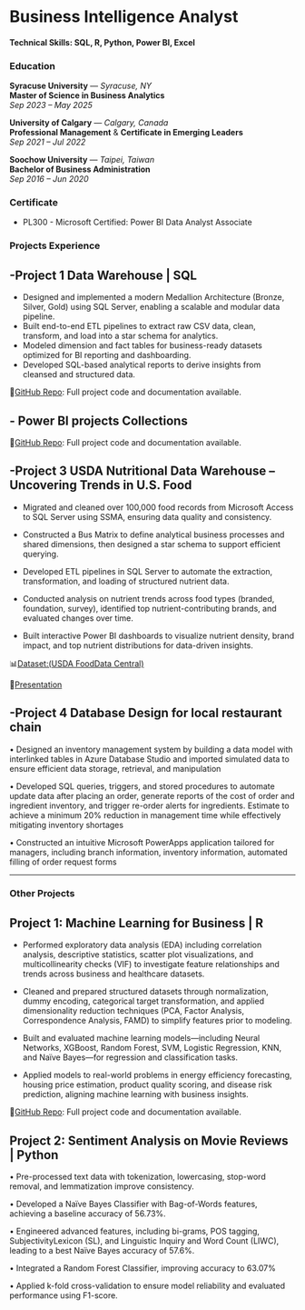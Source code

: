 # Business Intelligence Analyst

#### Technical Skills: SQL, R, Python, Power BI, Excel

###  Education

**Syracuse University** — *Syracuse, NY*  
**Master of Science in Business Analytics**  
*Sep 2023 – May 2025*

**University of Calgary** — *Calgary, Canada*  
**Professional Management** & **Certificate in Emerging Leaders**  
*Sep 2021 – Jul 2022*

**Soochow University** — *Taipei, Taiwan*  
**Bachelor of Business Administration**  
*Sep 2016 – Jun 2020*





### Certificate

- PL300 - Microsoft Certified: Power BI Data Analyst Associate

### Projects Experience
## -Project 1 Data Warehouse | SQL 
- Designed and implemented a modern Medallion Architecture (Bronze, Silver, Gold) using SQL Server, enabling a scalable and modular data pipeline.
- Built end-to-end ETL pipelines to extract raw CSV data, clean, transform, and load into a star schema for analytics.
- Modeled dimension and fact tables for business-ready datasets optimized for BI reporting and dashboarding.
- Developed SQL-based analytical reports to derive insights from cleansed and structured data.

📂[GitHub Repo]( https://github.com/yuan-116/sql-data-warehouse-project/tree/main): Full project code and documentation available.


## - Power BI projects Collections

📂[GitHub Repo](https://github.com/yuan-116/power_bi_projects/tree/main): Full project code and documentation available.

## -Project 3 USDA Nutritional Data Warehouse – Uncovering Trends in U.S. Food

- Migrated and cleaned over 100,000 food records from Microsoft Access to SQL Server using SSMA, ensuring data quality and consistency.

- Constructed a Bus Matrix to define analytical business processes and shared dimensions, then designed a star schema to support efficient querying.

- Developed ETL pipelines in SQL Server to automate the extraction, transformation, and loading of structured nutrient data.

- Conducted analysis on nutrient trends across food types (branded, foundation, survey), identified top nutrient-contributing brands, and evaluated changes over time.

- Built interactive Power BI dashboards to visualize nutrient density, brand impact, and top nutrient distributions for data-driven insights.
  
📊[Dataset:(USDA FoodData Central)](https://fdc.nal.usda.gov/)

📂[Presentation](https://prezi.com/view/beC6TVO9VZLn6b1h2xRY/)

## -Project 4 Database Design for local restaurant chain


• Designed an inventory management system by building a data model with interlinked tables in Azure Database Studio
and imported simulated data to ensure efficient data storage, retrieval, and manipulation

• Developed SQL queries, triggers, and stored procedures to automate update data after placing an order, generate reports of
the cost of order and ingredient inventory, and trigger re-order alerts for ingredients. Estimate to achieve a minimum 20%
reduction in management time while effectively mitigating inventory shortages

• Constructed an intuitive Microsoft PowerApps application tailored for managers, including branch information, inventory
information, automated filling of order request forms

---
### Other Projects

## Project 1: Machine Learning for Business | R

- Performed exploratory data analysis (EDA) including correlation analysis, descriptive statistics, scatter plot visualizations, and multicollinearity checks (VIF) to investigate feature relationships and trends across business and healthcare datasets.

- Cleaned and prepared structured datasets through normalization, dummy encoding, categorical target transformation, and applied dimensionality reduction techniques (PCA, Factor Analysis, Correspondence Analysis, FAMD) to simplify features prior to modeling.

- Built and evaluated machine learning models—including Neural Networks, XGBoost, Random Forest, SVM, Logistic Regression, KNN, and Naïve Bayes—for regression and classification tasks.

- Applied models to real-world problems in energy efficiency forecasting, housing price estimation, product quality scoring, and disease risk prediction, aligning machine learning with business insights.

📂[GitHub Repo](https://github.com/yuan-116/MachineLearning_for_Business/tree/main): Full project code and documentation available.

## Project 2: Sentiment Analysis on Movie Reviews | Python

• Pre-processed text data with tokenization, lowercasing, stop-word removal, and lemmatization improve consistency.

• Developed a Naïve Bayes Classifier with Bag-of-Words features, achieving a baseline accuracy of 56.73%.

• Engineered advanced features, including bi-grams, POS tagging, SubjectivityLexicon (SL), and Linguistic Inquiry and
Word Count (LIWC), leading to a best Naïve Bayes accuracy of 57.6%.

• Integrated a Random Forest Classifier, improving accuracy to 63.07%

• Applied k-fold cross-validation to ensure model reliability and evaluated performance using F1-score.

